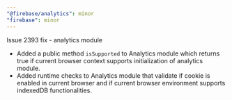 ```yaml
---
"@firebase/analytics": minor
"firebase": minor
---
```


Issue 2393 fix - analytics module

- Added a public method `isSupported` to Analytics module which returns true if current browser context supports initialization of analytics module.
- Added runtime checks to Analytics module that validate if cookie is enabled in current browser and if current browser environment supports indexedDB functionalities. 
